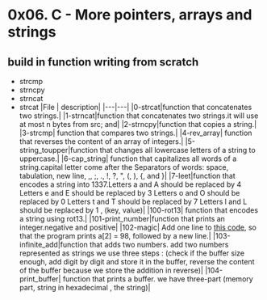 # 0x06. C - More pointers, arrays and strings
## build in function writing from scratch
- strcmp
- strncpy
- strncat
- strcat
|File | description|
|---|---|
|0-strcat|function that concatenates two strings.|
|1-strncat|function that concatenates two strings.it will use at most n bytes from src; and|
|2-strncpy|function that copies a string.|
|3-strcmp| function that compares two strings.|
|4-rev_array| function that reverses the content of an array of integers.|
|5-string_toupper|function that changes all lowercase letters of a string to uppercase.|
|6-cap_string| function that capitalizes all words of a string.capital letter come after the Separators of words: space, tabulation, new line, ,, ;, ., !, ?, ", (, ), {, and }|
|7-leet|function that encodes a string into 1337.Letters a and A should be replaced by 4
Letters e and E should be replaced by 3
Letters o and O should be replaced by 0
Letters t and T should be replaced by 7
Letters l and L should be replaced by 1 , (key, value)|
|100-rot13| function that encodes a string using rot13.|
|101-print_number|function that prints an integer.negative and positive|
|102-magic| Add one line to <a href="https://github.com/alx-tools/make_magic_happen/blob/master/magic.c">this code<a>, so that the program prints a[2] = 98, followed by a new line.|
|103-infinite_add|function that adds two numbers. add two numbers represented as strings we use three steps : (check if the buffer size enough, add digit by digit and store it in the buffer, reverse the content of the buffer because we store the addition in reverse)|
|104-print_buffer| function that prints a buffer. we have three-part (memory part, string in hexadecimal , the string)|

